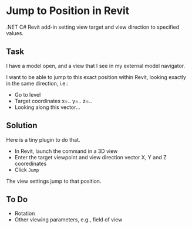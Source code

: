 # Jump to Position in Revit

.NET C# Revit add-in setting view target and view direction to specified values.

## Task

I have a model open, and a view that I see in my external model navigator.

I want to be able to jump to this exact position within Revit, looking exactly in the same direction, i.e.:

- Go to level
- Target coordinates x=.. y=.. z=..
- Looking along this vector...

## Solution

Here is a tiny plugin to do that.

- In Revit, launch the command in a 3D view
- Enter the target viewpoint and view direction vector X, Y and Z cooredinates
- Click `Jump`

The view settings jump to that position.

## To Do

- Rotation
- Other viewing parameters, e.g., field of view

